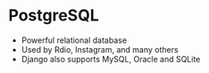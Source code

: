 PostgreSQL
==========

* Powerful relational database
* Used by Rdio, Instagram, and many others
* Django also supports MySQL, Oracle and SQLite